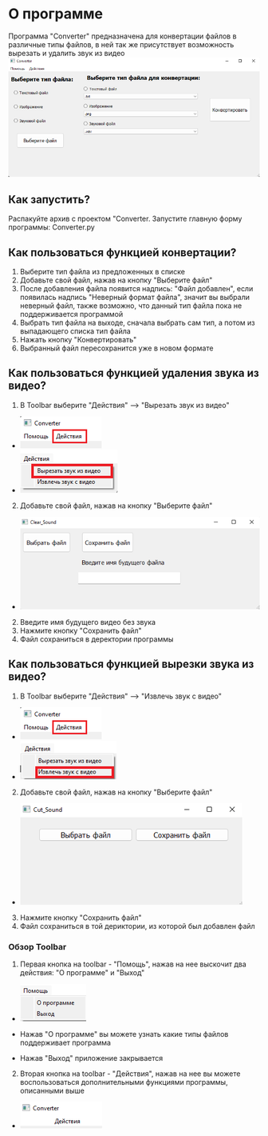 # О программе

Программа "Converter" предназначена для конвертации файлов в различные типы файлов, в ней так же присутствует
возможность вырезать и удалить звук из видео
![](about_program.png)

## Как запустить?

Распакуйте архив с проектом "Converter. Запустите главную форму программы: Converter.py

## Как пользоваться функцией конвертации?

1. Выберите тип файла из предложенных в списке
2. Добавьте свой файл, нажав на кнопку "Выберите файл"
3. После добавления файла появится надпись: "Файл добавлен", если появилась надпись "Неверный формат файла", значит
   вы выбрали неверный файл, также возможно, что данный тип файла пока не поддерживается программой
4. Выбрать тип файла на выходе, сначала выбрать сам тип, а потом из выпадающего списка тип файла
5. Нажать кнопку "Конвертировать"
6. Выбранный файл пересохранится уже в новом формате

## Как пользоваться функцией удаления звука из видео?

1. В Toolbar выберите "Действия" --> "Вырезать звук из видео"

* ![](for_readme.png)
* ![](vir_zvuk.png)

2. Добавьте свой файл, нажав на кнопку "Выберите файл"

* ![](Clear_sound.png)

2. Введите имя будущего видео без звука
3. Нажмите кнопку "Сохранить файл"
4. Файл сохраниться в деректории программы

## Как пользоваться функцией вырезки звука из видео?

1. В Toolbar выберите "Действия" --> "Извлечь звук с видео"

* ![](for_readme.png)
* ![](izvl_zvuk.png)

2. Добавьте свой файл, нажав на кнопку "Выберите файл"

* ![](Cut_Sound.png)

3. Нажмите кнопку "Сохранить файл"
4. Файл сохраниться в той дериктории, из которой был добавлен файл

### Обзор Toolbar

1. Первая кнопка на toolbar - "Помощь", нажав на нее выскочит два действия: "О программе" и "Выход"

* ![](About.png)

* Нажав "О программе" вы можете узнать какие типы файлов поддерживает программа
* Нажав "Выход" приложение закрывается

2. Вторая кнопка на toolbar - "Действия", нажав на нее вы можете воспользоваться дополнительными функциями программы,
   описанными выше

* ![](Action.png)